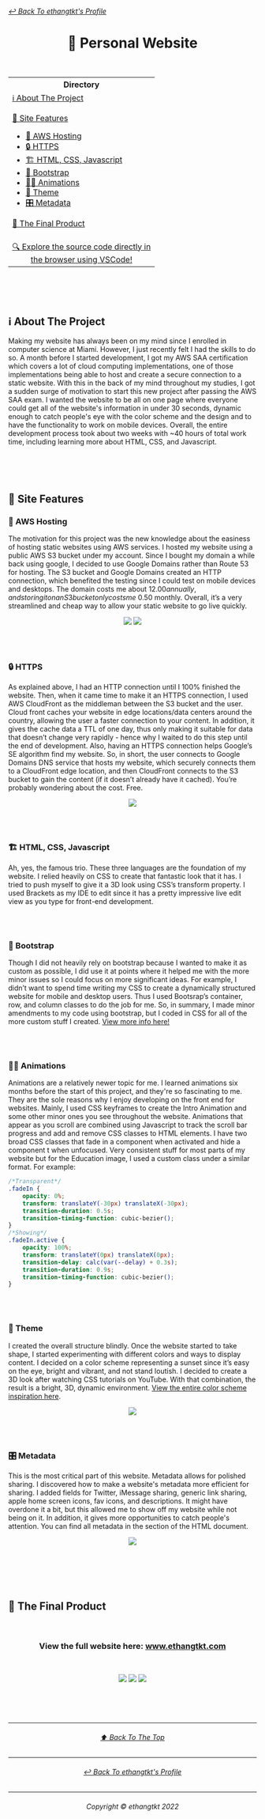 <h6 >
	<a href="https://github.com/ethangtkt">↩ Back To ethangtkt's Profile</a>
</h6>
<h1 align="center">🤵 Personal Website</h1><br>
<table align="center">
	<tr>
		<th>
			Directory
		</th>
	</tr>
	<tr>
		<td>
			<a href="#ℹ-about-the-project">ℹ About The Project</a><br><br>
			<a href="#-site--features">📃 Site  Features</a>
			<ul>
				<li><a href="#-aws-hosting">🔌 AWS Hosting</a></li>
				<li><a href="#-https">🔒 HTTPS</a></li>
				<li><a href="#-html-css-javascript">🏗 HTML, CSS, Javascript</a></li>
				<li><a href="#-bootstrap">📐 Bootstrap</a></li>
				<li><a href="#%EF%B8%8F-animations">🏃‍♂️ Animations</a></li>
				<li><a href="#-theme">🎨 Theme</a></li>
				<li><a href="#-metadata">🎛 Metadata</a></li>
			</ul>
			<a href="#-the-final-product">🏁 The Final Product</a><br><br>
		</td>
  	</tr>
	<tr>
		<td align="center">
			<a href="https://vscode.dev/github.com/ethangtkt/Personal-Website">🔍 Explore the source code directly in<br>the browser using VSCode!</a>
		</td>
	</tr>

</table><br>
<br><br>

## ℹ About The Project
Making my website has always been on my mind since I enrolled in computer science at Miami. However, I just recently felt I had the skills to do so. A month before I started development, I got my AWS SAA certification which covers a lot of cloud computing implementations, one of those implementations being able to host and create a secure connection to a static website. With this in the back of my mind throughout my studies, I got a sudden surge of motivation to start this new project after passing the AWS SAA exam. I wanted the website to be all on one page where everyone could get all of the website's information in under 30 seconds, dynamic enough to catch people's eye with the color scheme and the design and to have the functionality to work on mobile devices. Overall, the entire development process took about two weeks with ~40 hours of total work time, including learning more about HTML, CSS, and Javascript.


<br><br><br>
## 📃 Site  Features
### 🔌 AWS Hosting
The motivation for this project was the new knowledge about the easiness of hosting static websites using AWS services. I hosted my website using a public AWS S3 bucket under my account. Since I bought my domain a while back using google, I decided to use Google Domains rather than Route 53 for hosting. The S3 bucket and Google Domains created an HTTP connection, which benefited the testing since I could test on mobile devices and desktops. The domain costs me about $12.00 annually, and storing it on an S3 bucket only costs me ~$0.50 monthly. Overall, it’s a very streamlined and cheap way to allow your static website to go live quickly.

<p align="center">
  <img src="https://github.com/ethangtkt/Personal-Website/blob/main/Images/S3Bucket.png?raw=true">
  <img src="https://github.com/ethangtkt/Personal-Website/blob/main/Images/GoogleDomains.png?raw=true">
</p>


<br><br>
### 🔒 HTTPS
As explained above, I had an HTTP connection until I 100% finished the website. Then, when it came time to make it an HTTPS connection, I used AWS CloudFront as the middleman between the S3 bucket and the user. Cloud front caches your website in edge locations/data centers around the country, allowing the user a faster connection to your content. In addition, it gives the cache data a TTL of one day, thus only making it suitable for data that doesn’t change very rapidly - hence why I waited to do this step until the end of development. Also, having an HTTPS connection helps Google’s SE algorithm find my website. So, in short, the user connects to Google Domains DNS service that hosts my website, which securely connects them to a CloudFront edge location, and then CloudFront connects to the S3 bucket to gain the content (if it doesn’t already have it cached). You’re probably wondering about the cost. Free.

<p align="center">
  <img src="https://github.com/ethangtkt/Personal-Website/blob/main/Images/CloudFront.png?raw=true">
</p>


<br><br>
### 🏗 HTML, CSS, Javascript
Ah, yes, the famous trio. These three languages are the foundation of my website. I relied heavily on CSS to create that fantastic look that it has. I tried to push myself to give it a 3D look using CSS’s transform property. I used Brackets as my IDE to edit since it has a pretty impressive live edit view as you type for front-end development. 


<br><br>
### 📐 Bootstrap
Though I did not heavily rely on bootstrap because I wanted to make it as custom as possible, I did use it at points where it helped me with the more minor issues so I could focus on more significant ideas. For example, I didn’t want to spend time writing my CSS to create a dynamically structured website for mobile and desktop users. Thus I used Bootsrap’s container, row, and column classes to do the job for me. So, in summary, I made minor amendments to my code using bootstrap, but I coded in CSS for all of the more custom stuff I created. [View more info here!](https://getbootstrap.com/)

<br><br>
### 🏃‍♂️ Animations
Animations are a relatively newer topic for me. I learned animations six months before the start of this project, and they're so fascinating to me. They are the sole reasons why I enjoy developing on the front end for websites. Mainly, I used CSS keyframes to create the Intro Animation and some other minor ones you see throughout the website. Animations that appear as you scroll are combined using Javascript to track the scroll bar progress and add and remove CSS classes to HTML elements. I have two broad CSS classes that fade in a component when activated and hide a component t when unfocused. Very consistent stuff for most parts of my website but for the Education image, I used a custom class under a similar format. For example:

```css
/*Transparent*/
.fadeIn {
    opacity: 0%;
    transform: translateY(-30px) translateX(-30px);
    transition-duration: 0.5s;
    transition-timing-function: cubic-bezier();
}
/*Showing*/
.fadeIn.active {
    opacity: 100%;
    transform: translateY(0px) translateX(0px);
    transition-delay: calc(var(--delay) + 0.3s);
    transition-duration: 0.9s;
    transition-timing-function: cubic-bezier();
}
```

<br><br>
### 🎨 Theme
I created the overall structure blindly. Once the website started to take shape, I started experimenting with different colors and ways to display content. I decided on a color scheme representing a sunset since it’s easy on the eye, bright and vibrant, and not stand loutish. I decided to create a 3D look after watching CSS tutorials on YouTube. With that combination, the result is a bright, 3D, dynamic environment. [View the entire color scheme inspiration here](https://www.schemecolor.com/sunset-tones.php).
<p align="center">
  <img src="https://github.com/ethangtkt/Personal-Website/blob/main/Images/ColorScheme.png?raw=true">
</p>

<br><br>
### 🎛 Metadata
This is the most critical part of this website. Metadata allows for polished sharing. I discovered how to make a website's metadata more efficient for sharing. I added fields for Twitter, iMessage sharing, generic link sharing, apple home screen icons, fav icons, and descriptions. It might have overdone it a bit, but this allowed me to show off my website while not being on it. In addition, it gives more opportunities to catch people's attention. You can find all metadata in the <head> section of the HTML document.

<p align="center">
  <img src="https://github.com/ethangtkt/Personal-Website/blob/main/Images/MetaDataPreview.png?raw=true">
</p>

<br><br><br><br>

## 🏁 The Final Product

<br>
<h3 align="center">
View the full website here: <a href="https://www.ethangtkt.com/"> www.ethangtkt.com </a>
</h3>
<br>

<p align="center">
  <img src="https://github.com/ethangtkt/Personal-Website/blob/main/Images/PreviewOne.png?raw=true">
  <img src="https://github.com/ethangtkt/Personal-Website/blob/main/Images/PreviewTwo.png?raw=true">
  <img src="https://github.com/ethangtkt/Personal-Website/blob/main/Images/PreviewThree.png?raw=true">
</p>
<br><br><br>

- - - -
<h6 align="center">
	<a align="center" href="#-back-to-ethan-gutknechts-profile">⬆ Back To The Top </a>
</h6>

- - - -

<h6 align="center">
	<a href="https://github.com/ethangtkt">↩ Back To ethangtkt's Profile</a>
</h6>

- - - -

<h6 align="center">
  Copyright © ethangtkt 2022
</h6>







